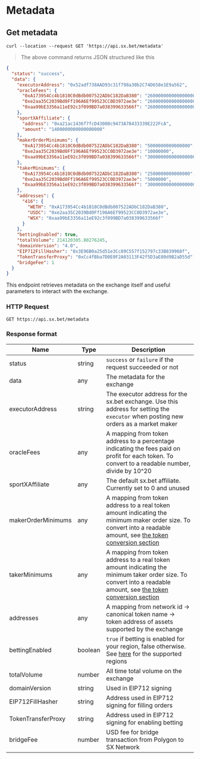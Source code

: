 # Metadata

## Get metadata

```shell
curl --location --request GET 'https://api.sx.bet/metadata'
```

> The above command returns JSON structured like this

```json
{
  "status": "success",
  "data": {
    "executorAddress": "0x52adf738AAD93c31f798a30b2C74D658e1E9a562",
    "oracleFees": {
      "0xA173954Cc4b1810C0dBdb007522ADbC182DaB380": "2600000000000000000",
      "0xe2aa35C2039Bd0Ff196A6Ef99523CC0D3972ae3e": "2600000000000000000",
      "0xaa99bE3356a11eE92c3f099BD7a038399633566f": "2600000000000000000"
    },
    "sportXAffiliate": {
      "address": "0xa21ac1436f7fcD43008c9473A78433339E222FcA",
      "amount": "1400000000000000000"
    },
    "makerOrderMinimums": {
      "0xA173954Cc4b1810C0dBdb007522ADbC182DaB380": "5000000000000000",
      "0xe2aa35C2039Bd0Ff196A6Ef99523CC0D3972ae3e": "10000000",
      "0xaa99bE3356a11eE92c3f099BD7a038399633566f": "30000000000000000000"
    },
    "takerMinimums": {
      "0xA173954Cc4b1810C0dBdb007522ADbC182DaB380": "2500000000000000",
      "0xe2aa35C2039Bd0Ff196A6Ef99523CC0D3972ae3e": "5000000",
      "0xaa99bE3356a11eE92c3f099BD7a038399633566f": "30000000000000000000"
    },
    "addresses": {
      "416": {
        "WETH": "0xA173954Cc4b1810C0dBdb007522ADbC182DaB380",
        "USDC": "0xe2aa35C2039Bd0Ff196A6Ef99523CC0D3972ae3e",
        "WSX": "0xaa99bE3356a11eE92c3f099BD7a038399633566f"
      }
    },
    "bettingEnabled": true,
    "totalVolume": 214120305.80276245,
    "domainVersion": "4.0",
    "EIP712FillHasher": "0x3E96B0a25d51e3Cc89C557f152797c33B839968f",
    "TokenTransferProxy": "0xCc4fBba7D0E0F2A03113F42f5D3aE80d9B2aD55d",
    "bridgeFee": 1
  }
}
```

This endpoint retrieves metadata on the exchange itself and useful parameters to interact with the exchange.

### HTTP Request

`GET https://api.sx.bet/metadata`

### Response format

| Name               | Type    | Description                                                                                                                                                                 |
| ------------------ | ------- | --------------------------------------------------------------------------------------------------------------------------------------------------------------------------- |
| status             | string  | `success` or `failure` if the request succeeded or not                                                                                                                      |
| data               | any     | The metadata for the exchange                                                                                                                                               |
| executorAddress    | string  | The executor address for the sx.bet exchange. Use this address for setting the `executor` when posting new orders as a market maker                                         |
| oracleFees         | any     | A mapping from token address to a percentage indicating the fees paid on profit for each token. To convert to a readable number, divide by 10^20                            |
| sportXAffiliate    | any     | The default sx.bet affiliate. Currently set to 0 and unused                                                                                                                 |
| makerOrderMinimums | any     | A mapping from token address to a real token amount indicating the minimum maker order size. To convert into a readable amount, see [the token conversion section](#tokens) |
| takerMinimums      | any     | A mapping from token address to a real token amount indicating the minimum taker order size. To convert into a readable amount, see [the token conversion section](#tokens) |
| addresses          | any     | A mapping from network id -> canonical token name -> token address of assets supported by the exchange                                                                      |
| bettingEnabled     | boolean | `true` if betting is enabled for your region, false otherwise. See [here](https://help.sx.bet/en/articles/3613372-terms-and-conditions) for the supported regions           |
| totalVolume        | number  | All time total volume on the exchange                                                                                                                                       |
| domainVersion      | string  | Used in EIP712 signing                                                                                                                                                      |
| EIP712FillHasher   | string  | Address used in EIP712 signing for filling orders                                                                                                                           |
| TokenTransferProxy | string  | Address used in EIP712 signing for enabling betting                                                                                                                         |
| bridgeFee          | number  | USD fee for bridge transaction from Polygon to SX Network                                                                                                                   |
